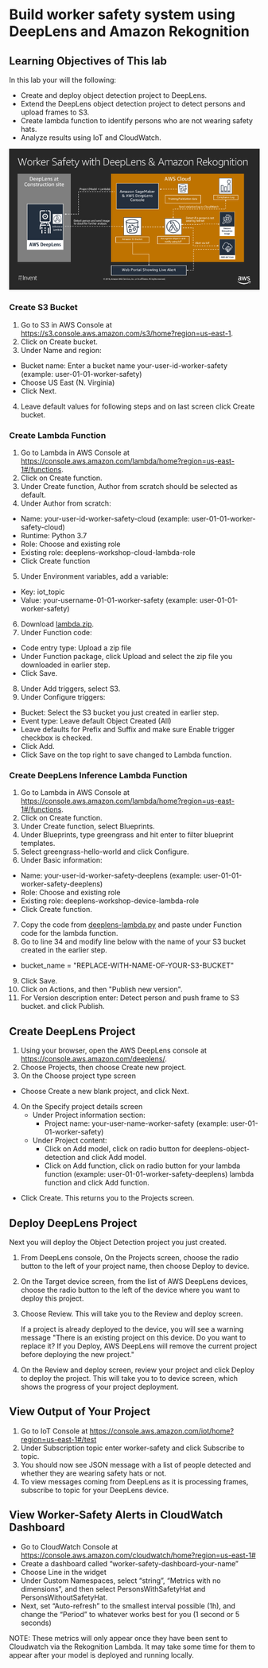 # Build worker safety system using DeepLens and Amazon Rekognition

## Learning Objectives of This lab
In this lab your will the following:
- Create and deploy object detection project to DeepLens.
- Extend the DeepLens object detection project to detect persons and upload frames to S3.
- Create lambda function to identify persons who are not wearing safety hats.
- Analyze results using IoT and CloudWatch.

![](assets/worker-safety-arch.png)

### Create S3 Bucket

1. Go to S3 in AWS Console at https://s3.console.aws.amazon.com/s3/home?region=us-east-1.
2. Click on Create bucket.
3. Under Name and region:
  - Bucket name: Enter a bucket name your-user-id-worker-safety (example: user-01-01-worker-safety)
  - Choose US East (N. Virginia)
  - Click Next.
4. Leave default values for following steps and on last screen click Create bucket.

### Create Lambda Function

1. Go to Lambda in AWS Console at https://console.aws.amazon.com/lambda/home?region=us-east-1#/functions.
2. Click on Create function.
3. Under Create function, Author from scratch should be selected as default.
4. Under Author from scratch:
  - Name: your-user-id-worker-safety-cloud (example: user-01-01-worker-safety-cloud)
  - Runtime: Python 3.7
  - Role: Choose and existing role
  - Existing role: deeplens-workshop-cloud-lambda-role
  - Click Create function
5. Under Environment variables, add a variable:
  - Key: iot_topic
  - Value: your-username-01-01-worker-safety (example: user-01-01-worker-safety)
6. Download [lambda.zip](./code/lambda.zip).
7. Under Function code:
  - Code entry type: Upload a zip file
  - Under Function package, click Upload and select the zip file you downloaded in earlier step.
  - Click Save.
8. Under Add triggers, select S3.
9. Under Configure triggers:
  - Bucket: Select the S3 bucket you just created in earlier step.
  - Event type: Leave default Object Created (All)
  - Leave defaults for Prefix and Suffix and make sure Enable trigger checkbox is checked.
  - Click Add.
  - Click Save on the top right to save changed to Lambda function.

### Create DeepLens Inference Lambda Function

1. Go to Lambda in AWS Console at https://console.aws.amazon.com/lambda/home?region=us-east-1#/functions.
2. Click on Create function.
3. Under Create function, select Blueprints.
4. Under Blueprints, type greengrass and hit enter to filter blueprint templates.
5. Select greengrass-hello-world and click Configure.
6. Under Basic information:
  - Name: your-user-id-worker-safety-deeplens (example: user-01-01-worker-safety-deeplens)
  - Role: Choose and existing role
  - Existing role: deeplens-workshop-device-lambda-role
  - Click Create function.
7. Copy the code from [deeplens-lambda.py](./code/deeplens-lambda.py) and paste under Function code for the lambda function.
8. Go to line 34 and modify line below with the name of your S3 bucket created in the earlier step.
  - bucket_name = "REPLACE-WITH-NAME-OF-YOUR-S3-BUCKET"
9. Click Save.
10. Click on Actions, and then "Publish new version".
11. For Version description enter: Detect person and push frame to S3 bucket. and click Publish.

## Create DeepLens Project

1. Using your browser, open the AWS DeepLens console at https://console.aws.amazon.com/deeplens/.
2. Choose Projects, then choose Create new project.
3. On the Choose project type screen
  - Choose Create a new blank project, and click Next.
4. On the Specify project details screen
   - Under Project information section:
      - Project name: your-user-name-worker-safety (example: user-01-01-worker-safety)
   - Under Project content:
      - Click on Add model, click on radio button for deeplens-object-detection and click Add model.
      - Click on Add function, click on radio  button for your lambda function (example: user-01-01-worker-safety-deeplens) lambda function and click Add function.
  - Click Create. This returns you to the Projects screen.

## Deploy DeepLens Project

Next you will deploy the Object Detection project you just created.

1. From DeepLens console, On the Projects screen, choose the radio button to the left of your project name, then choose Deploy to device.
2. On the Target device screen, from the list of AWS DeepLens devices, choose the radio button to the left of the device where you want to deploy this project.
3. Choose Review.
   This will take you to the Review and deploy screen.

   If a project is already deployed to the device, you will see a warning message
   "There is an existing project on this device. Do you want to replace it?
   If you Deploy, AWS DeepLens will remove the current project before deploying the new project."

4. On the Review and deploy screen, review your project and click Deploy to deploy the project.
   This will take you to to device screen, which shows the progress of your project deployment.

## View Output of Your Project

1. Go to IoT Console at https://console.aws.amazon.com/iot/home?region=us-east-1#/test
2. Under Subscription topic enter worker-safety and click Subscribe to topic.
3. You should now see JSON message with a list of people detected and whether they are wearing safety hats or not.
4. To view messages coming from DeepLens as it is processing frames, subscribe to topic for your DeepLens device.

## View Worker-Safety Alerts in CloudWatch Dashboard

- Go to CloudWatch Console at https://console.aws.amazon.com/cloudwatch/home?region=us-east-1#
- Create a dashboard called “worker-safety-dashboard-your-name”
- Choose Line in the widget
- Under Custom Namespaces, select “string”, “Metrics with no dimensions”, and then select PersonsWithSafetyHat and PersonsWithoutSafetyHat.
- Next, set “Auto-refresh” to the smallest interval possible (1h), and change the “Period” to whatever works best for you (1 second or 5 seconds)

NOTE: These metrics will only appear once they have been sent to Cloudwatch via the Rekognition Lambda. It may take some time for them to appear after your model is deployed and running locally.
